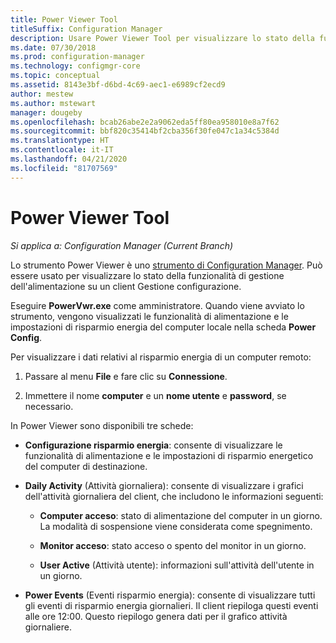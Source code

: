 ```yaml
---
title: Power Viewer Tool
titleSuffix: Configuration Manager
description: Usare Power Viewer Tool per visualizzare lo stato della funzionalità di gestione dell'alimentazione su un client Gestione configurazione.
ms.date: 07/30/2018
ms.prod: configuration-manager
ms.technology: configmgr-core
ms.topic: conceptual
ms.assetid: 8143e3bf-d6bd-4c69-aec1-e6989cf2ecd9
author: mestew
ms.author: mstewart
manager: dougeby
ms.openlocfilehash: bcab26abe2e2a9062eda5ff80ea958010e8a7f62
ms.sourcegitcommit: bbf820c35414bf2cba356f30fe047c1a34c5384d
ms.translationtype: HT
ms.contentlocale: it-IT
ms.lasthandoff: 04/21/2020
ms.locfileid: "81707569"
---
```

# <a name="power-viewer-tool"></a>Power Viewer Tool

*Si applica a: Configuration Manager (Current Branch)*

Lo strumento Power Viewer è uno [strumento di Configuration Manager](tools.md). Può essere usato per visualizzare lo stato della funzionalità di gestione dell'alimentazione su un client Gestione configurazione.

Eseguire **PowerVwr.exe** come amministratore. Quando viene avviato lo strumento, vengono visualizzati le funzionalità di alimentazione e le impostazioni di risparmio energia del computer locale nella scheda **Power Config**. 

Per visualizzare i dati relativi al risparmio energia di un computer remoto:  

1. Passare al menu **File** e fare clic su **Connessione**. 

2. Immettere il nome **computer** e un **nome utente** e **password**, se necessario. 

In Power Viewer sono disponibili tre schede:  

- **Configurazione risparmio energia**: consente di visualizzare le funzionalità di alimentazione e le impostazioni di risparmio energetico del computer di destinazione.  

- **Daily Activity** (Attività giornaliera): consente di visualizzare i grafici dell'attività giornaliera del client, che includono le informazioni seguenti:  

    - **Computer acceso**: stato di alimentazione del computer in un giorno. La modalità di sospensione viene considerata come spegnimento.  

    - **Monitor acceso**: stato acceso o spento del monitor in un giorno.  

    - **User Active** (Attività utente): informazioni sull'attività dell'utente in un giorno.  

- **Power Events** (Eventi risparmio energia): consente di visualizzare tutti gli eventi di risparmio energia giornalieri. Il client riepiloga questi eventi alle ore 12:00. Questo riepilogo genera dati per il grafico attività giornaliere.  
